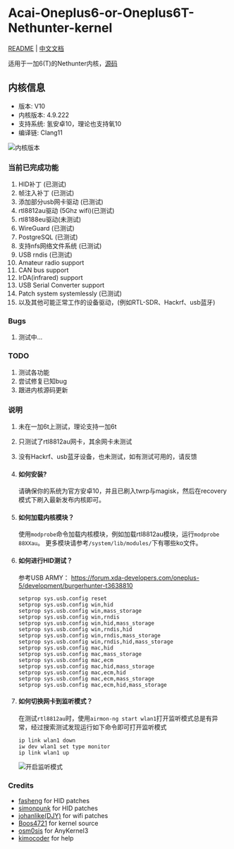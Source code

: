 # Acai-Oneplus6-or-Oneplus6T-Nethunter-kernel
[README](README.md) | [中文文档](README_zh.md)

适用于一加6(T)的Nethunter内核，[源码](https://github.com/acai66/op6-op6t-nethunter-kernel)

## 内核信息
- 版本: V10
- 内核版本: 4.9.222
- 支持系统: 氢安卓10，理论也支持氧10
- 编译链: Clang11

![内核版本](resources/images/version.jpg)

### 当前已完成功能
1. HID补丁 (已测试)
2. 帧注入补丁 (已测试)
3. 添加部分usb网卡驱动 (已测试)
4. rtl8812au驱动 (5Ghz wifi)(已测试)
5. rtl8188eu驱动(未测试)
6. WireGuard (已测试)
7. PostgreSQL (已测试)
8. 支持nfs网络文件系统 (已测试)
9. USB rndis (已测试)
10. Amateur radio support
11. CAN bus support
12. IrDA(infrared) support
13. USB Serial Converter support
14. Patch system systemlessly (已测试)
15. 以及其他可能正常工作的设备驱动，(例如RTL-SDR、Hackrf、usb蓝牙) 


### Bugs
1. 测试中...


### TODO
1. 测试各功能
2. 尝试修复已知bug
3. 跟进内核源码更新

### 说明
1. 未在一加6t上测试，理论支持一加6t
2. 只测试了rtl8812au网卡，其余网卡未测试
3. 没有Hackrf、usb蓝牙设备，也未测试，如有测试可用的，请反馈
4. #### 如何安装?
    请确保你的系统为官方安卓10，并且已刷入twrp与magisk，然后在recovery模式下刷入最新发布内核即可。
5. #### 如何加载内核模块？
    使用`modprobe`命令加载内核模块，例如加载rtl8812au模块，运行`modprobe 88XXau`。
    更多模块请参考`/system/lib/modules/`下有哪些ko文件。
6. #### 如何进行HID测试？
    参考USB ARMY： https://forum.xda-developers.com/oneplus-5/development/burgerhunter-t3638810
    ```
    setprop sys.usb.config reset
    setprop sys.usb.config win,hid
    setprop sys.usb.config win,mass_storage
    setprop sys.usb.config win,rndis
    setprop sys.usb.config win,hid,mass_storage
    setprop sys.usb.config win,rndis,hid
    setprop sys.usb.config win,rndis,mass_storage
    setprop sys.usb.config win,rndis,hid,mass_storage
    setprop sys.usb.config mac,hid
    setprop sys.usb.config mac,mass_storage
    setprop sys.usb.config mac,ecm
    setprop sys.usb.config mac,hid,mass_storage
    setprop sys.usb.config mac,ecm,hid
    setprop sys.usb.config mac,ecm,mass_storage
    setprop sys.usb.config mac,ecm,hid,mass_storage
    ```
7. #### 如何切换网卡到监听模式？
    在测试`rtl8812au`时，使用`airmon-ng start wlan1`打开监听模式总是有异常，经过搜索测试发现运行如下命令即可打开监听模式
    ```
    ip link wlan1 down
    iw dev wlan1 set type monitor
    ip link wlan1 up
    ```

    ![开启监听模式](resources/images/enable_monitor_mode.jpg)

### Credits
- [fasheng](https://github.com/fasheng) for HID patches
- [simonpunk](https://forum.xda-developers.com/oneplus-5/development/burgerhunter-t3638810) for HID patches
- [johanlike(DJY)](https://github.com/johanlike) for wifi patches
- [Boos4721](https://github.com/Boos4721/op6_kernel) for kernel source 
- [osm0sis](https://github.com/osm0sis/AnyKernel3) for AnyKernel3
- [kimocoder](https://github.com/kimocoder) for help

